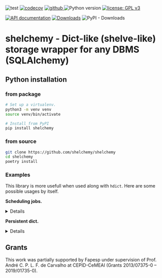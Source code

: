 ![test](https://github.com/shelchemy/shelchemy/workflows/test/badge.svg)
[![codecov](https://codecov.io/gh/shelchemy/shelchemy/branch/main/graph/badge.svg)](https://codecov.io/gh/shelchemy/shelchemy)
<a href="https://pypi.org/project/shelchemy">
<img src="https://img.shields.io/github/v/release/shelchemy/shelchemy?display_name=tag&sort=semver&color=blue" alt="github">
</a>
![Python version](https://img.shields.io/badge/python-3.8%20%7C%203.9-blue.svg)
[![license: GPL v3](https://img.shields.io/badge/License-GPLv3-blue.svg)](https://www.gnu.org/licenses/gpl-3.0)

[![API documentation](https://img.shields.io/badge/doc-API%20%28auto%29-a0a0a0.svg)](https://shelchemy.github.io/shelchemy)
[![Downloads](https://static.pepy.tech/badge/shelchemy)](https://pepy.tech/project/shelchemy)
![PyPI - Downloads](https://img.shields.io/pypi/dm/shelchemy)

# shelchemy - Dict-like (shelve-like) storage wrapper for any DBMS (SQLAlchemy)
 


## Python installation
### from package
```bash
# Set up a virtualenv. 
python3 -m venv venv
source venv/bin/activate

# Install from PyPI
pip install shelchemy
```

### from source
```bash
git clone https://github.com/shelchemy/shelchemy
cd shelchemy
poetry install
```

### Examples
This library is more usefull when used along with `hdict`.
Here are some possible usages by itself.

**Scheduling jobs.**
<details>
<p>

```python3
from time import sleep

from shelchemy.scheduler import Scheduler

# Jobs can be distributed across multiple computers/networks.
names1 = ["a", "b"]
names2 = ["c"]
names3 = ["d", "e"]
storage = {}
# `storage` can be: shelve; URI pointing to a database; or, any dict-like object.
#   Example of a local database: storage="sqlite+pysqlite:////tmp/sqla-test.db"
#   Example of a remote database: storage="mysql+pymysql://user1:password1@hosh.page/db1"
for name in Scheduler(storage, timeout=10) << names1 << names2 << names3:
    print(f"Processing {name}")
    sleep(0.1)
    print(f"{name} processed!")
"""
'a' is new, starting
Processing a
a processed!
'a' done
'b' is new, starting
Processing b
b processed!
'b' done
'c' is new, starting
Processing c
c processed!
'c' done
'd' is new, starting
Processing d
d processed!
'd' done
'e' is new, starting
Processing e
e processed!
'e' done
"""
```


</p>
</details>

**Persistent dict.**
<details>
<p>

```python3

from shelchemy.cache import Cache

d = Cache("sqlite+pysqlite:////tmp/sqla-test.db")
d["x"] = 5
d["b"] = None
print(d["x"], d["b"])
"""
5 None
"""
```

```python3

try:
    d["xxx"]
except KeyError as m:
    print(m)
"""
'f561aaf6ef0bf14d4208bb46a4ccb3ad'
"""
```

```python3

for k, v in d.items():
    print(k, v)
print("x" in d)
"""
aed0339093d97301965a4e23dac3424a b'only bytes when autopack=False'
0cc175b9c0f1b6a831c399e269772661 b'by'
9dd4e461268c8034f5c8564e155c67a6 5
92eb5ffee6ae2fec3ad71c777531578f None
True
"""
```

```python3

del d["x"]
print("x" in d)
"""
False
"""
```

```python3

print(d)
"""
{'aed0339093d97301965a4e23dac3424a': b'only bytes when autopack=False', '0cc175b9c0f1b6a831c399e269772661': b'by', '92eb5ffee6ae2fec3ad71c777531578f': None}
"""
```


</p>
</details>


## Grants
This work was partially supported by Fapesp under supervision of
Prof. André C. P. L. F. de Carvalho at CEPID-CeMEAI (Grants 2013/07375-0 – 2019/01735-0).
